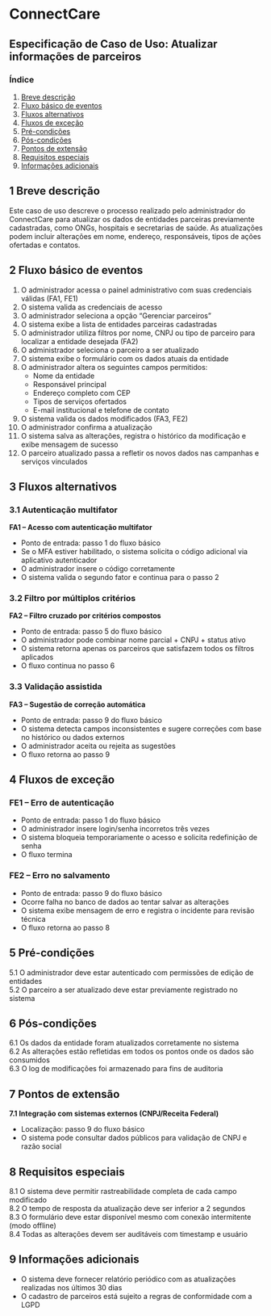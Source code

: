 # ConnectCare

## Especificação de Caso de Uso: Atualizar informações de parceiros

### Índice

1. [Breve descrição](#1-breve-descrição)  
2. [Fluxo básico de eventos](#2-fluxo-básico-de-eventos)  
3. [Fluxos alternativos](#3-fluxos-alternativos)  
4. [Fluxos de exceção](#4-fluxos-de-exceção)  
5. [Pré-condições](#5-pré-condições)  
6. [Pós-condições](#6-pós-condições)  
7. [Pontos de extensão](#7-pontos-de-extensão)  
8. [Requisitos especiais](#8-requisitos-especiais)  
9. [Informações adicionais](#9-informações-adicionais)

## 1 Breve descrição

Este caso de uso descreve o processo realizado pelo administrador do ConnectCare para atualizar os dados de entidades parceiras previamente cadastradas, como ONGs, hospitais e secretarias de saúde. As atualizações podem incluir alterações em nome, endereço, responsáveis, tipos de ações ofertadas e contatos.

## 2 Fluxo básico de eventos

1. O administrador acessa o painel administrativo com suas credenciais válidas (FA1, FE1)  
2. O sistema valida as credenciais de acesso  
3. O administrador seleciona a opção “Gerenciar parceiros”  
4. O sistema exibe a lista de entidades parceiras cadastradas  
5. O administrador utiliza filtros por nome, CNPJ ou tipo de parceiro para localizar a entidade desejada (FA2)  
6. O administrador seleciona o parceiro a ser atualizado  
7. O sistema exibe o formulário com os dados atuais da entidade  
8. O administrador altera os seguintes campos permitidos:  
   - Nome da entidade  
   - Responsável principal  
   - Endereço completo com CEP  
   - Tipos de serviços ofertados  
   - E-mail institucional e telefone de contato  
9. O sistema valida os dados modificados (FA3, FE2)  
10. O administrador confirma a atualização  
11. O sistema salva as alterações, registra o histórico da modificação e exibe mensagem de sucesso  
12. O parceiro atualizado passa a refletir os novos dados nas campanhas e serviços vinculados

## 3 Fluxos alternativos

### 3.1 Autenticação multifator

**FA1 – Acesso com autenticação multifator**  
- Ponto de entrada: passo 1 do fluxo básico  
- Se o MFA estiver habilitado, o sistema solicita o código adicional via aplicativo autenticador  
- O administrador insere o código corretamente  
- O sistema valida o segundo fator e continua para o passo 2

### 3.2 Filtro por múltiplos critérios

**FA2 – Filtro cruzado por critérios compostos**  
- Ponto de entrada: passo 5 do fluxo básico  
- O administrador pode combinar nome parcial + CNPJ + status ativo  
- O sistema retorna apenas os parceiros que satisfazem todos os filtros aplicados  
- O fluxo continua no passo 6

### 3.3 Validação assistida

**FA3 – Sugestão de correção automática**  
- Ponto de entrada: passo 9 do fluxo básico  
- O sistema detecta campos inconsistentes e sugere correções com base no histórico ou dados externos  
- O administrador aceita ou rejeita as sugestões  
- O fluxo retorna ao passo 9

## 4 Fluxos de exceção

### FE1 – Erro de autenticação

- Ponto de entrada: passo 1 do fluxo básico  
- O administrador insere login/senha incorretos três vezes  
- O sistema bloqueia temporariamente o acesso e solicita redefinição de senha  
- O fluxo termina

### FE2 – Erro no salvamento

- Ponto de entrada: passo 9 do fluxo básico  
- Ocorre falha no banco de dados ao tentar salvar as alterações  
- O sistema exibe mensagem de erro e registra o incidente para revisão técnica  
- O fluxo retorna ao passo 8

## 5 Pré-condições

5.1 O administrador deve estar autenticado com permissões de edição de entidades  
5.2 O parceiro a ser atualizado deve estar previamente registrado no sistema

## 6 Pós-condições

6.1 Os dados da entidade foram atualizados corretamente no sistema  
6.2 As alterações estão refletidas em todos os pontos onde os dados são consumidos  
6.3 O log de modificações foi armazenado para fins de auditoria

## 7 Pontos de extensão

**7.1 Integração com sistemas externos (CNPJ/Receita Federal)**  
- Localização: passo 9 do fluxo básico  
- O sistema pode consultar dados públicos para validação de CNPJ e razão social

## 8 Requisitos especiais

8.1 O sistema deve permitir rastreabilidade completa de cada campo modificado  
8.2 O tempo de resposta da atualização deve ser inferior a 2 segundos  
8.3 O formulário deve estar disponível mesmo com conexão intermitente (modo offline)  
8.4 Todas as alterações devem ser auditáveis com timestamp e usuário

## 9 Informações adicionais

- O sistema deve fornecer relatório periódico com as atualizações realizadas nos últimos 30 dias  
- O cadastro de parceiros está sujeito a regras de conformidade com a LGPD
